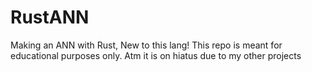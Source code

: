 # RustANN
Making an ANN with Rust, New to this lang!
This repo is meant for educational purposes only. 
Atm it is on hiatus due to my other projects
